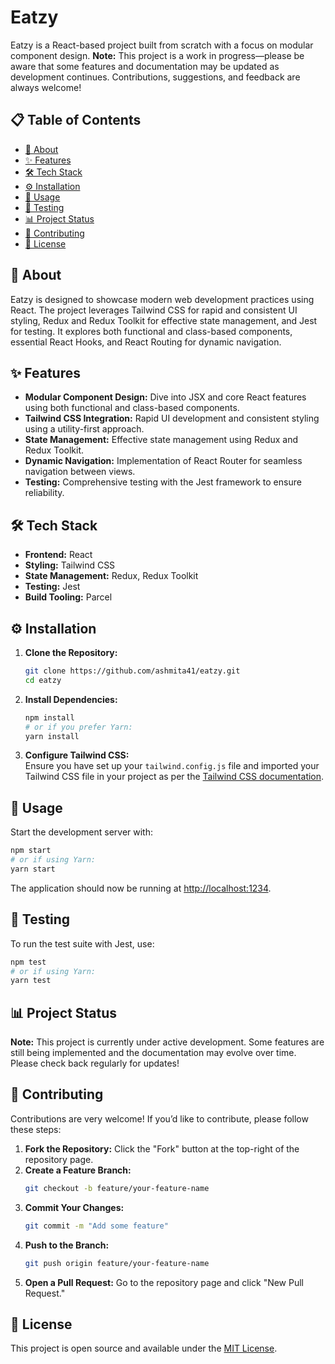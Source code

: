 # Eatzy

Eatzy is a React-based project built from scratch with a focus on modular component design. **Note:** This project is a work in progress—please be aware that some features and documentation may be updated as development continues. Contributions, suggestions, and feedback are always welcome!

## 📋 Table of Contents
- [📖 About](#about)
- [✨ Features](#features)
- [🛠 Tech Stack](#tech-stack)
- [⚙️ Installation](#installation)
- [🚀 Usage](#usage)
- [🧪 Testing](#testing)
- [📊 Project Status](#project-status)
- [🤝 Contributing](#contributing)
- [📝 License](#license)

## 📖 About

Eatzy is designed to showcase modern web development practices using React. The project leverages Tailwind CSS for rapid and consistent UI styling, Redux and Redux Toolkit for effective state management, and Jest for testing. It explores both functional and class-based components, essential React Hooks, and React Routing for dynamic navigation.

## ✨ Features

- **Modular Component Design:** Dive into JSX and core React features using both functional and class-based components.
- **Tailwind CSS Integration:** Rapid UI development and consistent styling using a utility-first approach.
- **State Management:** Effective state management using Redux and Redux Toolkit.
- **Dynamic Navigation:** Implementation of React Router for seamless navigation between views.
- **Testing:** Comprehensive testing with the Jest framework to ensure reliability.

## 🛠 Tech Stack

- **Frontend:** React
- **Styling:** Tailwind CSS
- **State Management:** Redux, Redux Toolkit
- **Testing:** Jest
- **Build Tooling:** Parcel

## ⚙️ Installation

1. **Clone the Repository:**  
   ```bash
   git clone https://github.com/ashmita41/eatzy.git
   cd eatzy
   ```
2. **Install Dependencies:**  
   ```bash
   npm install
   # or if you prefer Yarn:
   yarn install
   ```
3. **Configure Tailwind CSS:**  
   Ensure you have set up your `tailwind.config.js` file and imported your Tailwind CSS file in your project as per the [Tailwind CSS documentation](https://tailwindcss.com/docs/installation).

## 🚀 Usage

Start the development server with:

```bash
npm start
# or if using Yarn:
yarn start
```

The application should now be running at [http://localhost:1234](http://localhost:1234).

## 🧪 Testing

To run the test suite with Jest, use:

```bash
npm test
# or if using Yarn:
yarn test
```

## 📊 Project Status

**Note:** This project is currently under active development. Some features are still being implemented and the documentation may evolve over time. Please check back regularly for updates!

## 🤝 Contributing

Contributions are very welcome! If you’d like to contribute, please follow these steps:
1. **Fork the Repository:** Click the "Fork" button at the top-right of the repository page.
2. **Create a Feature Branch:**  
   ```bash
   git checkout -b feature/your-feature-name
   ```
3. **Commit Your Changes:**  
   ```bash
   git commit -m "Add some feature"
   ```
4. **Push to the Branch:**  
   ```bash
   git push origin feature/your-feature-name
   ```
5. **Open a Pull Request:** Go to the repository page and click "New Pull Request."

## 📝 License

This project is open source and available under the [MIT License](LICENSE).

